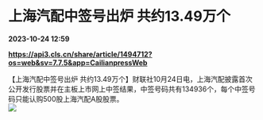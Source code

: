 # 上海汽配中签号出炉 共约13.49万个

**2023-10-24 12:59**

**https://api3.cls.cn/share/article/1494712?os=web&sv=7.7.5&app=CailianpressWeb**

【上海汽配中签号出炉 共约13.49万个】财联社10月24日电，上海汽配披露首次公开发行股票并在主板上市网上中签结果，中签号码共有134936个，每个中签号码只能认购500股上海汽配A股股票。  
![](https://img.cls.cn/images/20231024/Om6XYfQFe6.png)